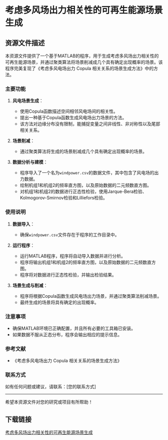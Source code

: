 # 考虑多风场出力相关性的可再生能源场景生成

## 资源文件描述

本资源文件提供了一个基于MATLAB的程序，用于生成考虑多风场出力相关性的可再生能源场景，并通过聚类算法将场景削减成几个具有确定出现概率的场景。该程序完美复现了《考虑多风电场出力 Copula 相关关系的场景生成方法》中的方法。

### 主要功能

1. **风电场景生成**：
   - 使用Copula函数描述空间相邻风电场间的相关性。
   - 提出一种基于Copula函数生成风电场出力场景的方法。
   - 该方法对边缘分布没有限制，能捕捉变量之间非线性、非对称性以及尾部相关关系。

2. **场景削减**：
   - 通过聚类算法将生成的场景削减成几个具有确定出现概率的场景。

3. **数据分析与建模**：
   - 程序导入了一个名为`windpower.csv`的数据文件，其中包含了风电场的出力数据。
   - 绘制机组1和机组2的频率直方图，以及原始数据的二元频数直方图。
   - 对机组1和机组2的数据进行正态性检验，使用Jarque-Bera检验、Kolmogorov-Smirnov检验和Lilliefors检验。

### 使用说明

1. **数据导入**：
   - 确保`windpower.csv`文件存在于程序的工作目录中。

2. **运行程序**：
   - 运行MATLAB程序，程序将自动导入数据并进行分析。
   - 程序将输出机组1和机组2的频率直方图，以及原始数据的二元频数直方图。
   - 程序将对数据进行正态性检验，并输出检验结果。

3. **场景生成与削减**：
   - 程序将根据Copula函数生成风电场出力场景，并通过聚类算法削减场景。
   - 最终生成的场景将具有确定的出现概率。

### 注意事项

- 确保MATLAB环境已正确配置，并且所有必要的工具箱已安装。
- 如果数据不服从正态分布，程序会输出相应的提示信息。

### 参考文献

- 《考虑多风电场出力 Copula 相关关系的场景生成方法》

### 联系方式

如有任何问题或建议，请联系：[您的联系方式]

---

希望本资源文件对您的研究或项目有所帮助！

## 下载链接

[考虑多风场出力相关性的可再生能源场景生成](https://pan.quark.cn/s/834c9022cf9d)